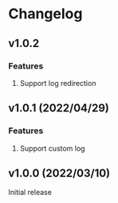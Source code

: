 # Changelog

## v1.0.2

### Features
1. Support log redirection


## v1.0.1 (2022/04/29)

### Features
1. Support custom log


## v1.0.0 (2022/03/10)

Initial release
